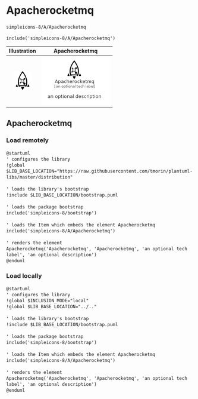 # Apacherocketmq


```text
simpleicons-8/A/Apacherocketmq
```

```text
include('simpleicons-8/A/Apacherocketmq')
```



| Illustration | Apacherocketmq |
| :---: | :---: |
| ![illustration for Illustration](../../simpleicons-8/A/Apacherocketmq.png) | ![illustration for Apacherocketmq](../../simpleicons-8/A/Apacherocketmq.Local.png) |




## Apacherocketmq

### Load remotely
```plantuml
@startuml
' configures the library
!global $LIB_BASE_LOCATION="https://raw.githubusercontent.com/tmorin/plantuml-libs/master/distribution"

' loads the library's bootstrap
!include $LIB_BASE_LOCATION/bootstrap.puml

' loads the package bootstrap
include('simpleicons-8/bootstrap')

' loads the Item which embeds the element Apacherocketmq
include('simpleicons-8/A/Apacherocketmq')

' renders the element
Apacherocketmq('Apacherocketmq', 'Apacherocketmq', 'an optional tech label', 'an optional description')
@enduml
```

### Load locally
```plantuml
@startuml
' configures the library
!global $INCLUSION_MODE="local"
!global $LIB_BASE_LOCATION="../.."

' loads the library's bootstrap
!include $LIB_BASE_LOCATION/bootstrap.puml

' loads the package bootstrap
include('simpleicons-8/bootstrap')

' loads the Item which embeds the element Apacherocketmq
include('simpleicons-8/A/Apacherocketmq')

' renders the element
Apacherocketmq('Apacherocketmq', 'Apacherocketmq', 'an optional tech label', 'an optional description')
@enduml
```

